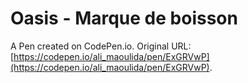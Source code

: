 # Oasis - Marque de boisson

A Pen created on CodePen.io. Original URL: [https://codepen.io/ali_maoulida/pen/ExGRVwP](https://codepen.io/ali_maoulida/pen/ExGRVwP).


